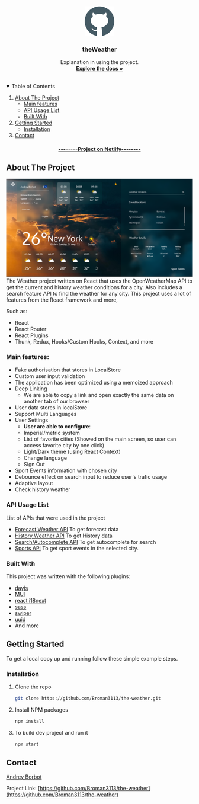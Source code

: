 <!-- PROJECT LOGO -->
<br />
<p align="center">
  <a href="https://github.com/Broman3113/the-weather">
    <img src="github.svg" alt="Logo" width="80" height="80">
  </a>

<h3 align="center">theWeather</h3>

  <p align="center">
    Explanation in using the project.
    <br />
    <a href="https://github.com/Broman3113/the-weather"><strong>Explore the docs »</strong></a>
    <br />
    <br />
  </p>



<!-- TABLE OF CONTENTS -->
<details open="open">
  <summary>Table of Contents</summary>
  <ol>
    <li>
      <a href="#about-the-project">About The Project</a>
      <ul>
        <li><a href="#main-features">Main features</a></li>
        <li><a href="#api_usage_list">API Usage List</a></li>
        <li><a href="#built-with">Built With</a></li>
      </ul>
    </li>
    <li>
      <a href="#getting-started">Getting Started</a>
      <ul>
        <li><a href="#installation">Installation</a></li>
      </ul>
    </li>
    <li><a href="#contact">Contact</a></li>
  </ol>
</details>



<!-- ABOUT THE PROJECT -->

<h4 align="center">
    <a href="https://weatheronreact.netlify.app" target="_blank"><strong>--------Project on Netlify--------</strong></a>
</h4>

## About The Project
<img src="project-image.png" alt="weatherPage">
The Weather project written on React that uses the OpenWeatherMap API to get the current and history weather conditions for a city. Also includes a search feature API to find the weather for any city.
This project uses a lot of features from the React framework and more,

Such as:

* React
* React Router
* React Plugins
* Thunk, Redux, Hooks/Custom Hooks, Context, and more 

### Main features:
* Fake authorisation that stores in LocalStore
* Custom user input validation
* The application has been optimized using a memoized approach
* Deep Linking
  * We are able to copy a link and open exactly the same data on another tab of our browser
* User data stores in localStore
* Support Multi Languages
* User Settings
  * **User are able to configure**:
  * Imperial/metric system
  * List of favorite cities (Showed on the main screen, so user can access favorite city by one click)
  * Light/Dark theme (using React Context)
  * Change language
  * Sign Out
* Sport Events information with chosen city
* Debounce effect on search input to reduce user's trafic usage
* Adaptive layout 
* Check history weather

### API Usage List

List of APIs that were used in the project

* [Forecast Weather API](https://rapidapi.com/weatherapi/api/weatherapi-com/) To get forecast data
* [History Weather API](https://rapidapi.com/weatherapi/api/weatherapi-com/) To get History data
* [Search/Autocomplete API](https://rapidapi.com/weatherapi/api/weatherapi-com/) To get autocomplete for search
* [Sports API](https://rapidapi.com/weatherapi/api/weatherapi-com/) To get sport events in the selected city.

### Built With

This project was written with the following plugins:

* [dayjs](https://day.js.org/)
* [MUI](https://mui.com/)
* [react i18next](https://react.i18next.com/)
* [sass](https://sass-lang.com/)
* [swiper](https://swiperjs.com/react)
* [uuid](https://www.npmjs.com/package/uuid)
* And more

<!-- GETTING STARTED -->

## Getting Started

To get a local copy up and running follow these simple example steps.

### Installation

1. Clone the repo
   ```sh
   git clone https://github.com/Broman3113/the-weather.git
   ```
2. Install NPM packages
   ```sh
   npm install
   ```
3. To build dev project and run it
   ```sh
   npm start
   ```

## Contact

[Andrey Borbot](https://github.com/Broman3113)

Project Link: [https://github.com/Broman3113/the-weather](https://github.com/Broman3113/the-weather)
